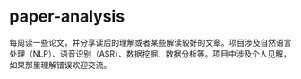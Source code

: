 # paper-analysis
每周读一些论文，并分享读后的理解或者某些解读较好的文章。项目涉及自然语言处理（NLP）、语音识别（ASR）、数据挖掘、数据分析等。项目中涉及个人见解，如果那里理解错误欢迎交流。
